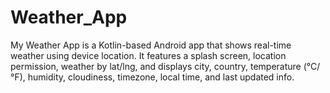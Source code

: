 # Weather_App
My Weather App is a Kotlin-based Android app that shows real-time weather using device location. It features a splash screen, location permission, weather by lat/lng, and displays city, country, temperature (°C/°F), humidity, cloudiness, timezone, local time, and last updated info.
